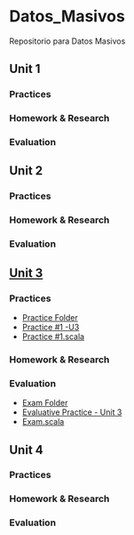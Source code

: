 # Datos_Masivos
Repositorio para Datos Masivos


## Unit 1
### Practices
### Homework & Research
### Evaluation

## Unit 2
### Practices
### Homework & Research
### Evaluation

## [Unit 3](https://github.com/vcesar454/Datos_Masivos/tree/Unit_3)
### Practices
- [Practice Folder](https://github.com/vcesar454/Datos_Masivos/tree/Unit_3/Practices) <br>
- [Practice #1 -U3](https://github.com/vcesar454/Datos_Masivos/blob/Unit_3/Practices/Practice%20%231%20-%20Unit%203.pdf) <br>
- [Practice #1.scala](https://github.com/vcesar454/Datos_Masivos/blob/Unit_3/Practices/Practice%20%231.scala) <br>

### Homework & Research

### Evaluation
- [Exam Folder](https://github.com/vcesar454/Datos_Masivos/tree/Unit_3/Tests)
- [Evaluative Practice - Unit 3](https://github.com/vcesar454/Datos_Masivos/blob/Unit_3/Tests/Evaluative%20Practice%20-%20Unit%203.pdf) <br>
- [Exam.scala](https://github.com/vcesar454/Datos_Masivos/blob/Unit_3/Tests/Exam.scala)
## Unit 4
### Practices
### Homework & Research
### Evaluation
